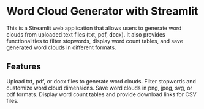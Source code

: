 # Word Cloud Generator with Streamlit
This is a Streamlit web application that allows users to generate word clouds from uploaded text files (txt, pdf, docx). It also provides functionalities to filter stopwords, display word count tables, and save generated word clouds in different formats.

## Features
Upload txt, pdf, or docx files to generate word clouds.
Filter stopwords and customize word cloud dimensions.
Save word clouds in png, jpeg, svg, or pdf formats.
Display word count tables and provide download links for CSV files.
